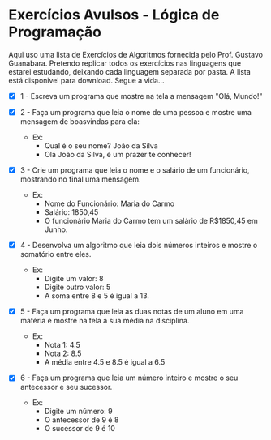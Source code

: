 # Exercícios Avulsos - Lógica de Programação
Aqui uso uma lista de Exercícios de Algoritmos fornecida pelo Prof. Gustavo Guanabara. Pretendo replicar todos os exercícios nas linguagens que estarei estudando, deixando cada linguagem separada por pasta. A lista está disponivel para download. Segue a vida...

- [x] 1 - Escreva um programa que mostre na tela a mensagem "Olá, Mundo!"

- [x] 2 - Faça um programa que leia o nome de uma pessoa e mostre uma mensagem de boasvindas para ela:
  - Ex:
    - Qual é o seu nome? João da Silva
    - Olá João da Silva, é um prazer te conhecer!

- [x] 3 - Crie um programa que leia o nome e o salário de um funcionário, mostrando no final uma mensagem.
  - Ex:
    - Nome do Funcionário: Maria do Carmo
    - Salário: 1850,45
    - O funcionário Maria do Carmo tem um salário de R$1850,45 em Junho.

- [x] 4 - Desenvolva um algoritmo que leia dois números inteiros e mostre o somatório entre eles.
  - Ex:
    - Digite um valor: 8
    - Digite outro valor: 5
    - A soma entre 8 e 5 é igual a 13.

- [x] 5 - Faça um programa que leia as duas notas de um aluno em uma matéria e mostre na tela a sua média na disciplina.
  - Ex:
    - Nota 1: 4.5
    - Nota 2: 8.5
    - A média entre 4.5 e 8.5 é igual a 6.5

- [x] 6 - Faça um programa que leia um número inteiro e mostre o seu antecessor e seu sucessor.
  - Ex:
    - Digite um número: 9
    - O antecessor de 9 é 8
    - O sucessor de 9 é 10

